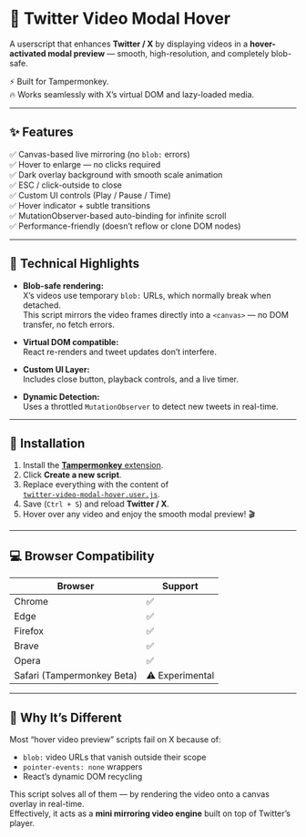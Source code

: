 # 🎥 Twitter Video Modal Hover

A userscript that enhances **Twitter / X** by displaying videos in a **hover-activated modal preview** — smooth, high-resolution, and completely blob-safe.

⚡ Built for Tampermonkey.  
🔥 Works seamlessly with X’s virtual DOM and lazy-loaded media.

---

## ✨ Features

✅ Canvas-based live mirroring (no `blob:` errors)  
✅ Hover to enlarge — no clicks required  
✅ Dark overlay background with smooth scale animation  
✅ ESC / click-outside to close  
✅ Custom UI controls (Play / Pause / Time)  
✅ Hover indicator + subtle transitions  
✅ MutationObserver-based auto-binding for infinite scroll  
✅ Performance-friendly (doesn’t reflow or clone DOM nodes)

---

## 🧠 Technical Highlights

- **Blob-safe rendering:**  
  X’s videos use temporary `blob:` URLs, which normally break when detached.  
  This script mirrors the video frames directly into a `<canvas>` — no DOM transfer, no fetch errors.

- **Virtual DOM compatible:**  
  React re-renders and tweet updates don’t interfere.

- **Custom UI Layer:**  
  Includes close button, playback controls, and a live timer.

- **Dynamic Detection:**  
  Uses a throttled `MutationObserver` to detect new tweets in real-time.

---

## 🚀 Installation

1. Install the [**Tampermonkey** extension](https://tampermonkey.net/).  
2. Click **Create a new script**.  
3. Replace everything with the content of  
   [`twitter-video-modal-hover.user.js`](./twitter-video-modal-hover.user.js).  
4. Save (`Ctrl + S`) and reload **Twitter / X**.  
5. Hover over any video and enjoy the smooth modal preview! 🎬

---

## 💻 Browser Compatibility

| Browser | Support |
|----------|----------|
| Chrome | ✅ |
| Edge | ✅ |
| Firefox | ✅ |
| Brave | ✅ |
| Opera | ✅ |
| Safari (Tampermonkey Beta) | ⚠️ Experimental |

---

## 🧩 Why It’s Different

Most “hover video preview” scripts fail on X because of:
- `blob:` video URLs that vanish outside their scope  
- `pointer-events: none` wrappers  
- React’s dynamic DOM recycling  

This script solves all of them — by rendering the video onto a canvas overlay in real-time.  
Effectively, it acts as a **mini mirroring video engine** built on top of Twitter’s player.
